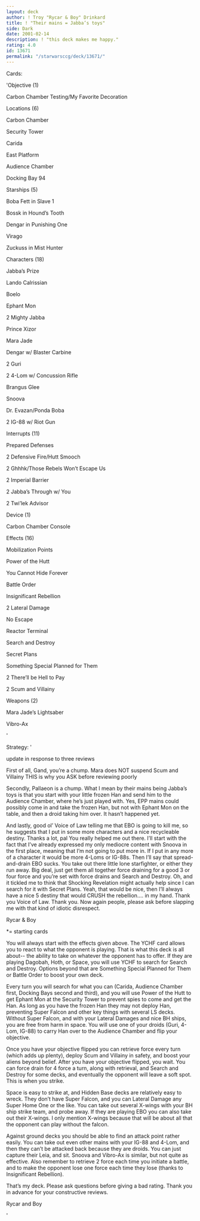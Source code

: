 ```yaml
---
layout: deck
author: ! Troy "Rycar & Boy" Drinkard
title: ! "Their mains = Jabba’s toys"
side: Dark
date: 2001-02-14
description: ! "this deck makes me happy."
rating: 4.0
id: 13671
permalink: "/starwarsccg/deck/13671/"
---
```

Cards: 

'Objective (1)

Carbon Chamber Testing/My Favorite Decoration


Locations (6)

Carbon Chamber

Security Tower

Carida

East Platform

Audience Chamber

Docking Bay 94


Starships (5)

Boba Fett in Slave 1

Bossk in Hound’s Tooth

Dengar in Punishing One

Virago

Zuckuss in Mist Hunter


Characters (18)

Jabba’s Prize

Lando Calrissian

Boelo

Ephant Mon

2 Mighty Jabba

Prince Xizor

Mara Jade

Dengar w/ Blaster Carbine

2 Guri

2 4-Lom w/ Concussion Rifle

Brangus Glee

Snoova

Dr. Evazan/Ponda Boba

2 IG-88 w/ Riot Gun


Interrupts (11)

Prepared Defenses

2 Defensive Fire/Hutt Smooch

2 Ghhhk/Those Rebels Won’t Escape Us

2 Imperial Barrier

2 Jabba’s Through w/ You

2 Twi’lek Advisor


Device (1)

Carbon Chamber Console


Effects (16)

Mobilization Points

Power of the Hutt

You Cannot Hide Forever

Battle Order

Insignificant Rebellion

2 Lateral Damage

No Escape

Reactor Terminal

Search and Destroy

Secret Plans

Something Special Planned for Them

2 There’ll be Hell to Pay

2 Scum and Villainy


Weapons (2)

Mara Jade’s Lightsaber

Vibro-Ax

'

Strategy: '

update in response to three reviews

 First of all, Gand, you’re a chump. Mara does NOT suspend Scum and Villainy THIS is why you ASK before reviewing poorly

 Secondly, Pallaeon is a chump. What I mean by their mains being Jabba’s toys is that you start with your little frozen Han and send him to the Audience Chamber, where he’s just played with. Yes, EPP mains could possibly come in and take the frozen Han, but not with Ephant Mon on the table, and then a droid taking him over. It hasn’t happened yet.

 And lastly, good ol’ Voice of Law telling me that EBO is going to kill me, so he suggests that I put in some more characters and a nice recycleable destiny. Thanks a lot, pal You really helped me out there. I’ll start with the fact that I’ve already expressed my only mediocre content with Snoova in the first place, meaning that I’m not going to put more in. If I put in any more of a character it would be more 4-Loms or IG-88s. Then I’ll say that spread-and-drain EBO sucks. You take out there little lone starfighter, or either they run away. Big deal, just get them all together force draining for a good 3 or four force and you’re set with force drains and Search and Destroy. Oh, and it tickled me to think that Shocking Revelation might actually help since I can search for it with Secret Plans. Yeah, that would be nice, then I’ll always have a nice 5 destiny that would CRUSH the rebellion.... in my hand. Thank you Voice of Law. Thank you. Now again people, please ask before slapping me with that kind of idiotic disrespect.

Rycar & Boy



*= starting cards


You will always start with the effects given above. The YCHF card allows you to react to what the opponent is playing. That is what this deck is all about-- the ability to take on whatever the opponent has to offer. If they are playing Dagobah, Hoth, or Space, you will use YCHF to search for Search and Destroy. Options beyond that are Something Special Planned for Them or Battle Order to boost your own deck. 

   Every turn you will search for what you can (Carida, Audience Chamber first, Docking Bays second and third), and you will use Power of the Hutt to get Ephant Mon at the Security Tower to prevent spies to come and get the Han. As long as you have the frozen Han they may not deploy Han, preventing Super Falcon and other key things with several LS decks. Without Super Falcon, and with your Lateral Damages and nice BH ships, you are free from harm in space. You will use one of your droids (Guri, 4-Lom, IG-88) to carry Han over to the Audience Chamber and flip your objective.


   Once you have your objective flipped you can retrieve force every turn (which adds up plenty), deploy Scum and Villainy in safety, and boost your aliens beyond belief. After you have your objective flipped, you wait. You can force drain for 4 force a turn, along with retrieval, and Search and Destroy for some decks, and eventually the opponent will leave a soft spot. This is when you strike.


   Space is easy to strike at, and Hidden Base decks are relatively easy to wreck. They don’t have Super Falcon, and you can Lateral Damage any Super Home One or the like. You can take out several X-wings with your BH ship strike team, and probe away. If they are playing EBO you can also take out their X-wings. I only mention X-wings because that will be about all that the opponent can play without the falcon. 


   Against ground decks you should be able to find an attack point rather easily. You can take out even other mains with your IG-88 and 4-Lom, and then they can’t be attacked back because they are droids. You can just capture their Leia, and sit. Snoova and Vibro-Ax is similar, but not quite as effective. Also remember to retrieve 2 force each time you initiate a battle, and to make the opponent lose one force each time they lose (thanks to Insignificant Rebellion). 


  That’s my deck. Please ask questions before giving a bad rating. Thank you in advance for your constructive reviews. 

Rycar and Boy

'
